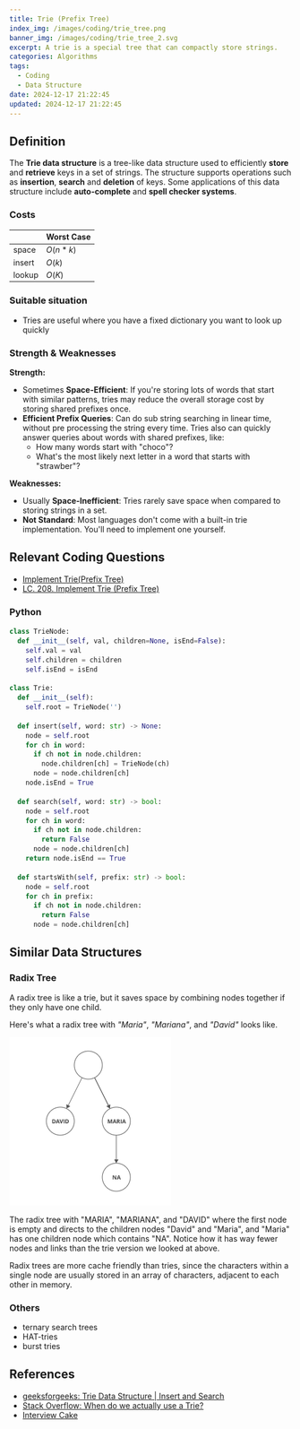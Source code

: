 ```yaml
---
title: Trie (Prefix Tree)
index_img: /images/coding/trie_tree.png
banner_img: /images/coding/trie_tree_2.svg
excerpt: A trie is a special tree that can compactly store strings.
categories: Algorithms
tags:
  - Coding
  - Data Structure
date: 2024-12-17 21:22:45
updated: 2024-12-17 21:22:45
---
```


## Definition

The **Trie data structure** is a tree-like data structure used to efficiently **store** and **retrieve** keys in a set of strings. The structure supports operations such as **insertion**, **search** and **deletion** of keys. Some applications of this data structure include **auto-complete** and **spell checker systems**.

### Costs
|        | Worst Case |
| ------ | ---------- |
| space  | $O(n * k)$   |
| insert | $O(k)$       |
| lookup | $O(K)$       |

### Suitable situation
- Tries are useful where you have a fixed dictionary you want to look up quickly

### Strength & Weaknesses
**Strength:**
- Sometimes **Space-Efficient**: If you're storing lots of words that start with similar patterns, tries may reduce the overall storage cost by storing shared prefixes once.
- **Efficient Prefix Queries**: Can do sub string searching in linear time, without pre processing the string every time. Tries also can quickly answer queries about words with shared prefixes, like:
  - How many words start with "choco"?
  - What's the most likely next letter in a word that starts with "strawber"?

**Weaknesses:**
- Usually **Space-Inefficient**: Tries rarely save space when compared to storing strings in a set.
- **Not Standard**: Most languages don't come with a built-in trie implementation. You'll need to implement one yourself.

## Relevant Coding Questions
- [Implement Trie(Prefix Tree)](https://neetcode.io/problems/implement-prefix-tree)
- [LC. 208. Implement Trie (Prefix Tree)](https://leetcode.cn/problems/implement-trie-prefix-tree/description/)

### Python

```python
class TrieNode:
  def __init__(self, val, children=None, isEnd=False):
    self.val = val
    self.children = children
    self.isEnd = isEnd

class Trie:
  def __init__(self):
    self.root = TrieNode('')
  
  def insert(self, word: str) -> None:
    node = self.root
    for ch in word:
      if ch not in node.children:
        node.children[ch] = TrieNode(ch)
      node = node.children[ch]
    node.isEnd = True
  
  def search(self, word: str) -> bool:
    node = self.root
    for ch in word:
      if ch not in node.children:
        return False
      node = node.children[ch]
    return node.isEnd == True

  def startsWith(self, prefix: str) -> bool:
    node = self.root
    for ch in prefix:
      if ch not in node.children:
        return False
      node = node.children[ch]
```

## Similar Data Structures

### Radix Tree
A radix tree is like a trie, but it saves space by combining nodes together if they only have one child.

Here's what a radix tree with *"Maria"*, *"Mariana"*, and *"David"* looks like.

![Radix Tree](../images/coding/radix_tree.png)

The radix tree with "MARIA", "MARIANA", and "DAVID" where the first node is empty and directs to the children nodes "David" and "Maria", and "Maria" has one children node which contains "NA".
Notice how it has way fewer nodes and links than the trie version we looked at above.

Radix trees are more cache friendly than tries, since the characters within a single node are usually stored in an array of characters, adjacent to each other in memory.

### Others
- ternary search trees
- HAT-tries
- burst tries

## References
- [geeksforgeeks: Trie Data Structure | Insert and Search](https://www.geeksforgeeks.org/trie-insert-and-search/)
- [Stack Overflow: When do we actually use a Trie?](https://stackoverflow.com/questions/10697647/when-do-we-actually-use-a-trie)
- [Interview Cake](https://www.interviewcake.com/concept/java/trie)
